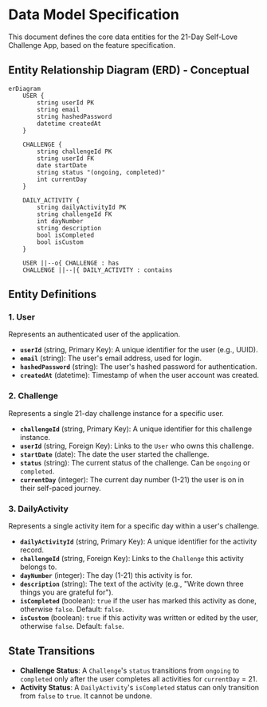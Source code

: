 # Data Model Specification

This document defines the core data entities for the 21-Day Self-Love Challenge App, based on the feature specification.

## Entity Relationship Diagram (ERD) - Conceptual

```mermaid
erDiagram
    USER {
        string userId PK
        string email
        string hashedPassword
        datetime createdAt
    }

    CHALLENGE {
        string challengeId PK
        string userId FK
        date startDate
        string status "(ongoing, completed)"
        int currentDay
    }

    DAILY_ACTIVITY {
        string dailyActivityId PK
        string challengeId FK
        int dayNumber
        string description
        bool isCompleted
        bool isCustom
    }

    USER ||--o{ CHALLENGE : has
    CHALLENGE ||--|{ DAILY_ACTIVITY : contains
```

## Entity Definitions

### 1. User

Represents an authenticated user of the application.

- **`userId`** (string, Primary Key): A unique identifier for the user (e.g., UUID).
- **`email`** (string): The user's email address, used for login.
- **`hashedPassword`** (string): The user's hashed password for authentication.
- **`createdAt`** (datetime): Timestamp of when the user account was created.

### 2. Challenge

Represents a single 21-day challenge instance for a specific user.

- **`challengeId`** (string, Primary Key): A unique identifier for this challenge instance.
- **`userId`** (string, Foreign Key): Links to the `User` who owns this challenge.
- **`startDate`** (date): The date the user started the challenge.
- **`status`** (string): The current status of the challenge. Can be `ongoing` or `completed`.
- **`currentDay`** (integer): The current day number (1-21) the user is on in their self-paced journey.

### 3. DailyActivity

Represents a single activity item for a specific day within a user's challenge.

- **`dailyActivityId`** (string, Primary Key): A unique identifier for the activity record.
- **`challengeId`** (string, Foreign Key): Links to the `Challenge` this activity belongs to.
- **`dayNumber`** (integer): The day (1-21) this activity is for.
- **`description`** (string): The text of the activity (e.g., "Write down three things you are grateful for").
- **`isCompleted`** (boolean): `true` if the user has marked this activity as done, otherwise `false`. Default: `false`.
- **`isCustom`** (boolean): `true` if this activity was written or edited by the user, otherwise `false`. Default: `false`.

## State Transitions

- **Challenge Status**: A `Challenge`'s `status` transitions from `ongoing` to `completed` only after the user completes all activities for `currentDay` = 21.
- **Activity Status**: A `DailyActivity`'s `isCompleted` status can only transition from `false` to `true`. It cannot be undone.

